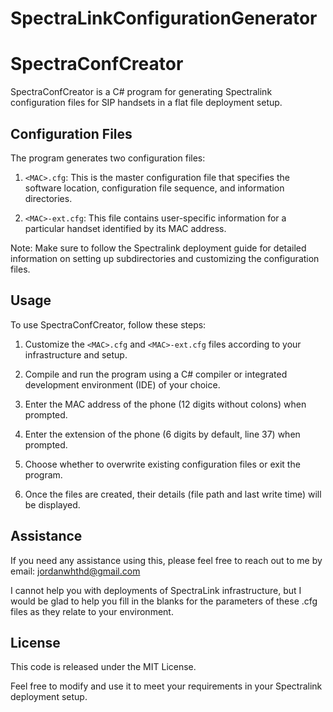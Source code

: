 # SpectraLinkConfigurationGenerator
SpectraConfCreator
=================

SpectraConfCreator is a C# program for generating Spectralink configuration files for SIP handsets in a flat file deployment setup.

Configuration Files
-------------------

The program generates two configuration files:

1. `<MAC>.cfg`: This is the master configuration file that specifies the software location, configuration file sequence, and information directories. 

2. `<MAC>-ext.cfg`: This file contains user-specific information for a particular handset identified by its MAC address. 

Note: Make sure to follow the Spectralink deployment guide for detailed information on setting up subdirectories and customizing the configuration files.

Usage
-----

To use SpectraConfCreator, follow these steps:

1. Customize the `<MAC>.cfg` and `<MAC>-ext.cfg` files according to your infrastructure and setup.

2. Compile and run the program using a C# compiler or integrated development environment (IDE) of your choice.

3. Enter the MAC address of the phone (12 digits without colons) when prompted.

4. Enter the extension of the phone (6 digits by default, line 37) when prompted.

5. Choose whether to overwrite existing configuration files or exit the program.

6. Once the files are created, their details (file path and last write time) will be displayed.

Assistance
----------

If you need any assistance using this, please feel free to reach out to me by email: jordanwhthd@gmail.com

I cannot help you with deployments of SpectraLink infrastructure, but I would be glad to help you fill in the blanks for the parameters of these .cfg files as they relate to your environment. 

License
-------

This code is released under the MIT License.

Feel free to modify and use it to meet your requirements in your Spectralink deployment setup.
